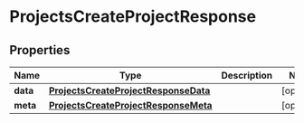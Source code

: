 

# ProjectsCreateProjectResponse


## Properties

| Name | Type | Description | Notes |
|------------ | ------------- | ------------- | -------------|
|**data** | [**ProjectsCreateProjectResponseData**](ProjectsCreateProjectResponseData.md) |  |  [optional] |
|**meta** | [**ProjectsCreateProjectResponseMeta**](ProjectsCreateProjectResponseMeta.md) |  |  [optional] |



